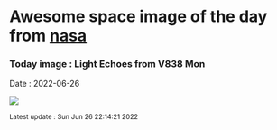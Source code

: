 
# Awesome space image of the day from [nasa](https://api.nasa.gov/)

### Today image : Light Echoes from V838 Mon

Date : 2022-06-26


![](https://apod.nasa.gov/apod/image/2206/V838Mon_Hubble_960.jpg)

<small>Latest update : Sun Jun 26 22:14:21 2022</small>


